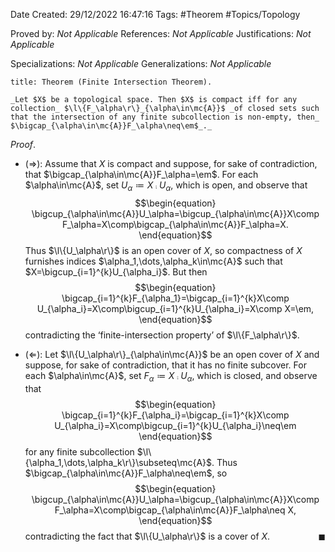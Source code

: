 <div class="topSpace"></div>

Date Created: 29/12/2022 16:47:16
Tags: #Theorem #Topics/Topology

Proved by: _Not Applicable_
References: _Not Applicable_
Justifications: _Not Applicable_

Specializations: _Not Applicable_
Generalizations: _Not Applicable_

``` ad-Theorem
title: Theorem (Finite Intersection Theorem).

_Let $X$ be a topological space. Then $X$ is compact iff for any collection_ $\l\{F_\alpha\r\}_{\alpha\in\mc{A}}$ _of closed sets such that the intersection of any finite subcollection is non-empty, then_ $\bigcap_{\alpha\in\mc{A}}F_\alpha\neq\em$_._

```

_Proof_.
* ($\Rightarrow$): Assume that $X$ is compact and suppose, for sake of contradiction, that $\bigcap_{\alpha\in\mc{A}}F_\alpha=\em$. For each $\alpha\in\mc{A}$, set $U_\alpha\coloneqq X\comp U_\alpha$, which is open, and observe that
$$\begin{equation}
    \bigcup_{\alpha\in\mc{A}}U_\alpha=\bigcup_{\alpha\in\mc{A}}X\comp F_\alpha=X\comp\bigcap_{\alpha\in\mc{A}}F_\alpha=X.
\end{equation}$$
Thus $\l\{U_\alpha\r\}$ is an open cover of $X$, so compactness of $X$ furnishes indices $\alpha_1,\dots,\alpha_k\in\mc{A}$ such that $X=\bigcup_{i=1}^{k}U_{\alpha_i}$. But then
$$\begin{equation}
    \bigcap_{i=1}^{k}F_{\alpha_1}=\bigcap_{i=1}^{k}X\comp U_{\alpha_i}=X\comp\bigcup_{i=1}^{k}U_{\alpha_i}=X\comp X=\em,
\end{equation}$$
contradicting the $\textrm{`}$finite-intersection property$\textrm{'}$ of $\l\{F_\alpha\r\}$.

* ($\Leftarrow$): Let $\l\{U_\alpha\r\}_{\alpha\in\mc{A}}$ be an open cover of $X$ and suppose, for sake of contradiction, that it has no finite subcover. For each $\alpha\in\mc{A}$, set $F_\alpha\coloneqq X\comp U_\alpha$, which is closed, and observe that
$$\begin{equation}
    \bigcap_{i=1}^{k}F_{\alpha_i}=\bigcap_{i=1}^{k}X\comp U_{\alpha_i}=X\comp\bigcup_{i=1}^{k}U_{\alpha_i}\neq\em
\end{equation}$$
for any finite subcollection $\l\{\alpha_1,\dots,\alpha_k\r\}\subseteq\mc{A}$. Thus $\bigcap_{\alpha\in\mc{A}}F_\alpha\neq\em$, so
$$\begin{equation}
    \bigcup_{\alpha\in\mc{A}}U_\alpha=\bigcup_{\alpha\in\mc{A}}X\comp F_\alpha=X\comp\bigcap_{\alpha\in\mc{A}}F_\alpha\neq X,
\end{equation}$$
contradicting the fact that $\l\{U_\alpha\r\}$ is a cover of $X$.<span style="float:right;">$\blacksquare$</span>
